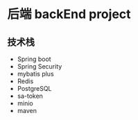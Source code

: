 # 后端 backEnd project

## 技术栈

- Spring boot
- Spring Security
- mybatis plus
- Redis
- PostgreSQL
- sa-token
- minio
- maven
